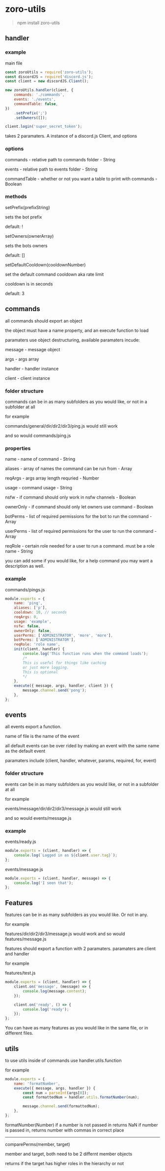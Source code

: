 # zoro-utils

> npm install zoro-utils

## handler

### example

main file

```js
const zoroUtils = require('zoro-utils');
const discordJS = require('discord.js');
const client = new discordJS.Client();

new zoroUtils.handler(client, {
	commands: './commands',
	events: './events',
	commandTable: false,
})
	.setPrefix(';')
	.setOwners([]);

client.login('super_secret_token');
```

takes 2 paramaters. A instance of a discord.js Client, and options

### options

commands - relative path to commands folder - String

events - relative path to events folder - String

commandTable - whether or not you want a table to print with commands - Boolean

### methods

setPrefix(prefixString)

sets the bot prefix

default: !

setOwners(ownerArray)

sets the bots owners

default: []

setDefaultCooldown(cooldownNumber)

set the default command cooldown aka rate limit

cooldown is in seconds

default: 3

## commands

all commands should export an object

the object must have a name property, and an execute function to load

paramaters use object destructuring, available paramaters incude:

message - message object

args - args array

handler - handler instance

client - client instance

### folder structure

commands can be in as many subfolders as you would like, or not in a subfolder at all

for example

commands/general/dir/dir2/dir3/ping.js would still work

and so would commands/ping.js

### properties

name - name of command - String

aliases - array of names the command can be run from - Array

reqArgs - args array length requried - Number

usage - command usage - String

nsfw - if command should only work in nsfw channels - Boolean

ownerOnly - if command should only let owners use command - Boolean

botPerms - list of required permissions for the bot to run the command - Array

userPerms - list of required permissions for the user to run the command - Array

reqRole - certain role needed for a user to run a command. must be a role name - String

you can add some if you would like, for a help command you may want a description as well.

### example

commands/pings.js

```js
module.exports = {
	name: 'ping',
	aliases: ['p'],
	cooldown: 10, // seconds
	reqArgs: 0,
	usage: 'example',
	nsfw: false,
	ownerOnly: false,
	userPerms: ['ADMINISTRATOR', 'more', 'more'],
	botPerms: ['ADMINISTRATOR'],
	reqRole: 'role name',
	init(client, handler) {
		console.log('This function runs when the command loads');
		/*
		This is useful for things like caching
		or just more logging.
		This is optional
		*/
	},
	execute({ message, args, handler, client }) {
		message.channel.send('pong');
	},
};
```

## events

all events export a function.

name of file is the name of the event

all default events can be over rided by making an event with the same name as the default event

paramaters include (client, handler, whatever, params, required, for, event)

### folder structure

events can be in as many subfolders as you would like, or not in a subfolder at all

for example

events/message/dir/dir2/dir3/message.js would still work

and so would events/message.js

### example

events/ready.js

```js
module.exports = (client, handler) => {
	console.log(`Logged in as ${client.user.tag}`);
};
```

events/message.js

```js
module.exports = (client, handler, message) => {
	console.log('I seen that');
};
```

## Features

features can be in as many subfolders as you would like. Or not in any.

for example

features/dir/dir2/dir3/message.js would work
and so would features/message.js

features should export a function with 2 paramaters.
paramaters are client and handler

for example

features/test.js

```js
module.exports = (client, handler) => {
	client.on('message', (message) => {
		console.log(message.content);
	});

	client.on('ready', () => {
		console.log('ready');
	});
};
```

You can have as many features as you would like in the same file, or in different files.

## utils

to use utils inside of commands use handler.utils.function

for example

```js
module.exports = {
	name: 'formatNumber',
	execute({ message, args, handler }) {
		const num = parseInt(args[0]);
		const formattedNum = handler.utils.formatNumber(num);

		message.channel.send(formattedNum);
	},
};
```

formatNumber(Number)
if a number is not passed in returns NaN
if number is passed in, returns number with commas in correct place

---

comparePerms(member, target)

member and target, both need to be 2 differnt member objects

returns if the target has higher roles in the hierarchy or not
